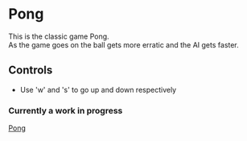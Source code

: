 # Pong
This is the classic game Pong. <br>
As the game goes on the ball gets more erratic and the AI gets faster.
## Controls
* Use 'w' and 's' to go up and down respectively
### Currently a work in progress
[Pong](https://simplenic.github.io/Pong)
